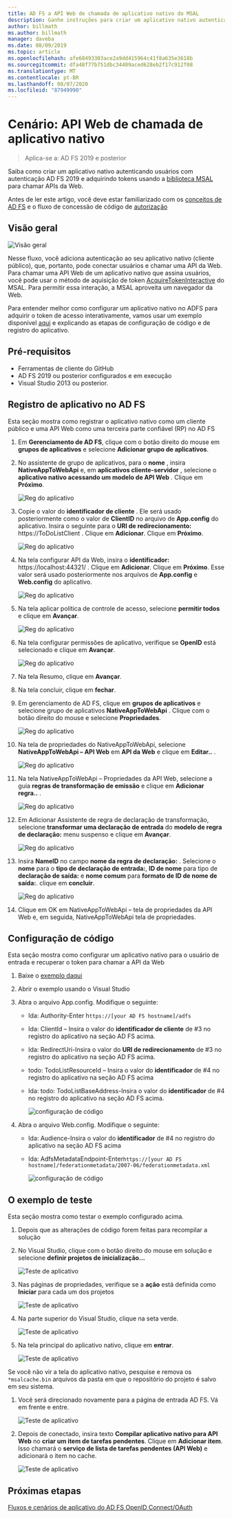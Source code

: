 ```yaml
---
title: AD FS a API Web de chamada de aplicativo nativo do MSAL
description: Ganhe instruções para criar um aplicativo nativo autenticado por usuários AD FS 2019 e adquirir tokens usando a biblioteca MSAL para chamar APIs da Web.
author: billmath
ms.author: billmath
manager: daveba
ms.date: 08/09/2019
ms.topic: article
ms.openlocfilehash: afe68493303ace2a9dd415964c41f8a635e3618b
ms.sourcegitcommit: dfa48f77b751dbc34409aced628eb2f17c912f08
ms.translationtype: MT
ms.contentlocale: pt-BR
ms.lasthandoff: 08/07/2020
ms.locfileid: "87949990"
---
```

# <a name="scenario-native-app-calling-web-api"></a>Cenário: API Web de chamada de aplicativo nativo
>Aplica-se a: AD FS 2019 e posterior

Saiba como criar um aplicativo nativo autenticando usuários com autenticação AD FS 2019 e adquirindo tokens usando a [biblioteca MSAL](https://github.com/AzureAD/microsoft-authentication-library-for-dotnet/wiki) para chamar APIs da Web.

Antes de ler este artigo, você deve estar familiarizado com os [conceitos de AD FS](../ad-fs-openid-connect-oauth-concepts.md) e o fluxo de concessão de código de [autorização](../../overview/ad-fs-openid-connect-oauth-flows-scenarios.md#authorization-code-grant-flow)

## <a name="overview"></a>Visão geral

 ![Visão geral](media/adfs-msal-native-app-web-api/native1.png)

Nesse fluxo, você adiciona autenticação ao seu aplicativo nativo (cliente público), que, portanto, pode conectar usuários e chamar uma API da Web. Para chamar uma API Web de um aplicativo nativo que assina usuários, você pode usar o método de aquisição de token [AcquireTokenInteractive](/dotnet/api/microsoft.identity.client.ipublicclientapplication.acquiretokeninteractive?view=azure-dotnet#Microsoft_Identity_Client_IPublicClientApplication_AcquireTokenInteractive_System_Collections_Generic_IEnumerable_System_String__) do MSAL. Para permitir essa interação, a MSAL aproveita um navegador da Web.

Para entender melhor como configurar um aplicativo nativo no ADFS para adquirir o token de acesso interativamente, vamos usar um exemplo disponível [aqui](https://github.com/microsoft/adfs-sample-msal-dotnet-native-to-webapi) e explicando as etapas de configuração de código e de registro do aplicativo.


## <a name="pre-requisites"></a>Pré-requisitos

- Ferramentas de cliente do GitHub
- AD FS 2019 ou posterior configurados e em execução
- Visual Studio 2013 ou posterior.

## <a name="app-registration-in-ad-fs"></a>Registro de aplicativo no AD FS
Esta seção mostra como registrar o aplicativo nativo como um cliente público e uma API Web como uma terceira parte confiável (RP) no AD FS

  1. Em **Gerenciamento de AD FS**, clique com o botão direito do mouse em **grupos de aplicativos** e selecione **Adicionar grupo de aplicativos**.

  2. No assistente de grupo de aplicativos, para o **nome** , insira **NativeAppToWebApi** e, em **aplicativos cliente-servidor** , selecione o **aplicativo nativo acessando um modelo de API Web** . Clique em **Próximo**.

      ![Reg do aplicativo](media/adfs-msal-native-app-web-api/native2.png)

  3. Copie o valor do **identificador de cliente** . Ele será usado posteriormente como o valor de **ClientID** no arquivo de **App.config** do aplicativo. Insira o seguinte para o **URI de redirecionamento:** https://ToDoListClient . Clique em **Adicionar**. Clique em **Próximo**.

     ![Reg do aplicativo](media/adfs-msal-native-app-web-api/native3.png)

  4. Na tela configurar API da Web, insira o **identificador:** https://localhost:44321/ . Clique em **Adicionar**. Clique em **Próximo**. Esse valor será usado posteriormente nos arquivos de **App.config** e **Web.config** do aplicativo.

     ![Reg do aplicativo](media/adfs-msal-native-app-web-api/native4.png)

  5. Na tela aplicar política de controle de acesso, selecione **permitir todos** e clique em **Avançar**.

     ![Reg do aplicativo](media/adfs-msal-native-app-web-api/native5.png)

  6. Na tela configurar permissões de aplicativo, verifique se **OpenID** está selecionado e clique em **Avançar**.

     ![Reg do aplicativo](media/adfs-msal-native-app-web-api/native6.png)

  7. Na tela Resumo, clique em **Avançar**.

  8. Na tela concluir, clique em **fechar**.

  9. Em gerenciamento de AD FS, clique em **grupos de aplicativos** e selecione grupo de aplicativos **NativeAppToWebApi** . Clique com o botão direito do mouse e selecione **Propriedades**.

      ![Reg do aplicativo](media/adfs-msal-native-app-web-api/native7.png)

  10. Na tela de propriedades do NativeAppToWebApi, selecione **NativeAppToWebApi – API Web** em **API da Web** e clique em **Editar..** .

      ![Reg do aplicativo](media/adfs-msal-native-app-web-api/native8.png)

  11. Na tela NativeAppToWebApi – Propriedades da API Web, selecione a guia **regras de transformação de emissão** e clique em **Adicionar regra..** .

      ![Reg do aplicativo](media/adfs-msal-native-app-web-api/native9.png)

  12. Em Adicionar Assistente de regra de declaração de transformação, selecione **transformar uma declaração de entrada** do **modelo de regra de declaração:** menu suspenso e clique em **Avançar**.

      ![Reg do aplicativo](media/adfs-msal-native-app-web-api/native10.png)

  13. Insira **NameID** no campo **nome da regra de declaração:** . Selecione o **nome** para o **tipo de declaração de entrada:**, **ID de nome** para tipo de **declaração de saída:** e **nome comum** para **formato de ID de nome de saída:**. clique em **concluir**.

      ![Reg do aplicativo](media/adfs-msal-native-app-web-api/native11.png)

  14. Clique em OK em NativeAppToWebApi – tela de propriedades da API Web e, em seguida, NativeAppToWebApi tela de propriedades.

## <a name="code-configuration"></a>Configuração de código
Esta seção mostra como configurar um aplicativo nativo para o usuário de entrada e recuperar o token para chamar a API da Web

1. Baixe o [exemplo daqui](https://github.com/microsoft/adfs-sample-msal-dotnet-native-to-webapi)

2. Abrir o exemplo usando o Visual Studio

3. Abra o arquivo App.config. Modifique o seguinte:
   - Ida: Authority-Enter h`ttps://[your AD FS hostname]/adfs`
   - Ida: ClientId – Insira o valor do **identificador de cliente** de #3 no registro do aplicativo na seção AD FS acima.
   - Ida: RedirectUri-Insira o valor do **URI de redirecionamento** de #3 no registro do aplicativo na seção AD FS acima.
   - todo: TodoListResourceId – Insira o valor do **identificador** de #4 no registro do aplicativo na seção AD FS acima
   - Ida: todo: TodoListBaseAddress-Insira o valor do **identificador** de #4 no registro do aplicativo na seção AD FS acima.

     ![configuração de código](media/adfs-msal-native-app-web-api/native12.png)

 4. Abra o arquivo Web.config. Modifique o seguinte:
    - Ida: Audience-Insira o valor do **identificador** de #4 no registro do aplicativo na seção AD FS acima
    - Ida: AdfsMetadataEndpoint-Enter`https://[your AD FS hostname]/federationmetadata/2007-06/federationmetadata.xml`

      ![configuração de código](media/adfs-msal-native-app-web-api/native13.png)

## <a name="test-the-sample"></a>O exemplo de teste
Esta seção mostra como testar o exemplo configurado acima.

  1. Depois que as alterações de código forem feitas para recompilar a solução

  2. No Visual Studio, clique com o botão direito do mouse em solução e selecione **definir projetos de inicialização...**

     ![Teste de aplicativo](media/adfs-msal-native-app-web-api/native14.png)

  3. Nas páginas de propriedades, verifique se a **ação** está definida como **Iniciar** para cada um dos projetos

     ![Teste de aplicativo](media/adfs-msal-native-app-web-api/native15.png)

  4. Na parte superior do Visual Studio, clique na seta verde.

     ![Teste de aplicativo](media/adfs-msal-native-app-web-api/native16.png)

  5. Na tela principal do aplicativo nativo, clique em **entrar**.

     ![Teste de aplicativo](media/adfs-msal-native-app-web-api/native17.png)

   Se você não vir a tela do aplicativo nativo, pesquise e remova os `*msalcache.bin` arquivos da pasta em que o repositório do projeto é salvo em seu sistema.

  1. Você será direcionado novamente para a página de entrada AD FS. Vá em frente e entre.

      ![Teste de aplicativo](media/adfs-msal-native-app-web-api/native18.png)

  2. Depois de conectado, insira texto **Compilar aplicativo nativo para API Web** no **criar um item de tarefas pendentes**. Clique em **Adicionar item**.  Isso chamará o **serviço de lista de tarefas pendentes (API Web)** e adicionará o item no cache.

       ![Teste de aplicativo](media/adfs-msal-native-app-web-api/native19.png)

## <a name="next-steps"></a>Próximas etapas
[Fluxos e cenários de aplicativo do AD FS OpenID Connect/OAuth](../../overview/ad-fs-openid-connect-oauth-flows-scenarios.md)
